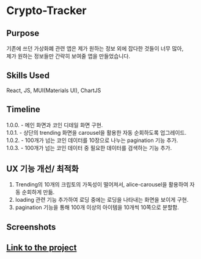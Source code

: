 # Crypto-Tracker


## Purpose

기존에 쓰던 가상화폐 관련 앱은 제가 원하는 정보 외에 잡다한 것들이 너무 많아,  
제가 원하는 정보들만 간략히 보여줄 앱을 만들었습니다.  


## Skills Used

React, JS, MUI(Materials UI), ChartJS


## Timeline

1.0.0. - 메인 화면과 코인 디테일 화면 구현.  
1.0.1. - 상단의 trending 화면을 carousel을 활용한 자동 순회하도록 업그레이드.  
1.0.2. - 100개가 넘는 코인 데이터를 10장으로 나누는 pagination 기능 추가.  
1.0.3. - 100개가 넘는 코인 데이터 중 필요한 데이터를 검색하는 기능 추가.  


## UX 기능 개선/ 최적화

1. Trending의 10개의 크립토의 가독성이 떨어져서, alice-carousel을 활용하여 자동 순회하게 만듦.  
2. loading 관련 기능 추가하여 로딩 중에는 로딩을 나타내는 화면을 보이게 구현.  
3. pagination 기능을 통해 100개 이상의 아이템을 10개씩 10쪽으로 분할함.  


## Screenshots


## [Link to the project]()

